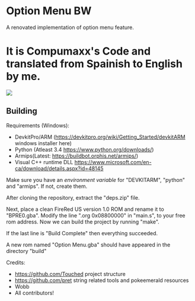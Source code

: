 

# Option Menu BW
A renovated implementation of option menu feature.

# It is Compumaxx's Code and translated from Spainish to English by me.

<image src="Option Menu_1721864152058.png"> </image>
## Building

Requirements (Windows):
- DevkitPro/ARM (https://devkitpro.org/wiki/Getting_Started/devkitARM windows installer here)
- Python (Atleast 3.4 https://www.python.org/downloads/)
- Armips(Latest: https://buildbot.orphis.net/armips/)
- Visual C++ runtime DLL https://www.microsoft.com/en-ca/download/details.aspx?id=48145

Make sure you have an *environment variable* for "DEVKITARM", "python" and "armips". If not, create them.

After cloning the repository, extract the "deps.zip" file. 

Next, place a clean FireRed US version 1.0 ROM and rename it to "BPRE0.gba".
Modify the line ".org 0x08800000" in "main.s", to your free rom address.
Now we can build the project by running "make".

If the last line is "Build Complete" then everything succeeded.

A new rom named "Option Menu.gba" should have appeared in the directory "build"


Credits:
- https://github.com/Touched project structure
- https://github.com/pret string related tools and pokeemerald resources
- Wobb
- All contributors!

